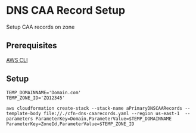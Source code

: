 # DNS CAA Record Setup
Setup CAA records on zone

## Prerequisites
[AWS CLI](https://docs.aws.amazon.com/cli/latest/reference/)

## Setup

```
TEMP_DOMAINNAME='Domain.com'
TEMP_ZONE_ID='ZQ12345'

aws cloudformation create-stack --stack-name aPrimaryDNSCAARecords --template-body file://./cfn-dns-caarecords.yaml --region us-east-1  --parameters ParameterKey=Domain,ParameterValue=$TEMP_DOMAINNAME ParameterKey=ZoneId,ParameterValue=$TEMP_ZONE_ID
```
